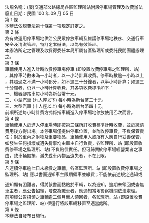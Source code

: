 法規名稱：(廢)交通部公路總局各區監理所站附設停車場管理及收費辦法  
廢止日期：民國 100 年 09 月 05 日  
第 1 條  
本辦法依規費法第十條第一項規定訂定之。  
第 2 條  
為有效運用停車場地供洽公民眾停放車輛及維護停車場地秩序、交通行車  
安全及清潔管理，特訂定本辦法，以為有效管理。  
本辦法所定之管理及收費得委任本局所屬各區監理所或委託民間團體辦理  
之。  
第 3 條  
車輛使用人進入計時收費停車場停車 (即設置收費停車場之監理所、站)  
，其停車時數未滿一小時者，以一小時計算收費。停車時數逾一小時以上  
，其超過之不滿一小時部分，如不逾三十分鐘者，以半小時計算；如逾三  
十分鐘者，仍以一小時計算收費，其各項收費標準如下：  
一、機器腳踏車每小時為新台幣十元。  
二、小型汽車 (九人座以下) 每小時為新台幣二十元。  
三、大型汽車 (十人座以上) 每小時為新台幣四十元。  
前項所述每小時計費方式係指車輛進入停車場地停放使用乙次而言。  
第 4 條  
車輛使用人於進入停車場時即按第三條所訂收費標準計時收費，並於繳清  
費用後方得出場。本停車場僅提供停車位置，並酌收停車費，不負保管責  
任；對於車內之財物及重要物品，車輛使用人或所有人應自行妥善保管，  
如發生任何損壞或遺失情事均由車主自行負責，各監理所、站 (即設置收  
費停車場之監理所、站) 不負賠償責任。但可歸責於停車場經營業者之事  
由，致車輛毀損、滅失或車內物品遺失者，不在此限。  
第 5 條  
凡連續停車逾七日未繳費之車輛，各區監理所、站 (即設置收費停車場之  
監理所、站) 應以書面通知車主限期領車並繳費；不能依前述規定通知或  


通知顯有困難者，得將該書面黏貼於車輛，以為通知，逾期未領回或查無  
車主者，應公告招領，若查為贓車者，應通知當地警察機關依法處理。  
前項經公告招領之車輛逾二個月無人領回者，各監理所、站 (即設置收費  
停車場之監理所、站) 得逕行將該車輛移置至適當處所。  
第 6 條  
本辦法自發布日施行。  


